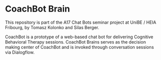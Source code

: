 # CoachBot Brain
This repository is part of the A17 Chat Bots seminar project at UniBE / HEIA Fribourg, by Tomasz Kolonko and Silas Berger.

CoachBot is a prototype of a web-based chat bot for delivering Cognitive Behavioral Therapy sessions. CoachBot Brains serves as the decision making center of CoachBot and is invoked through conversation sessions via Dialogflow. 
